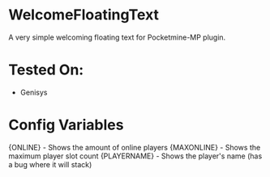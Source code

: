 # WelcomeFloatingText
A very simple welcoming floating text for Pocketmine-MP plugin.

# Tested On:
- Genisys

# Config Variables
{ONLINE} - Shows the amount of online players
{MAXONLINE} - Shows the maximum player slot count
{PLAYERNAME} - Shows the player's name (has a bug where it will stack)







